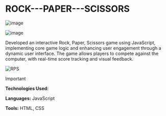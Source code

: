 # ROCK---PAPER---SCISSORS

![image](https://github.com/user-attachments/assets/c7a4b277-5fa8-4124-91ca-cdd5272b5f2f)

![image](https://github.com/user-attachments/assets/16624fd1-83c7-4a6d-a55d-8f737ed32765)

Developed an interactive Rock, Paper, Scissors game using JavaScript, implementing core game logic and enhancing user engagement through a dynamic user interface. The game allows players to compete against the computer, with real-time score tracking and visual feedback.

![RPS](https://github.com/user-attachments/assets/a225b5f6-2a31-45a8-9c6f-8f586ac19956)


> [!IMPORTANT]
>
> **Technologies Used:**
>
> **Languages:** JavaScript
>
> **Tools:** HTML, CSS
